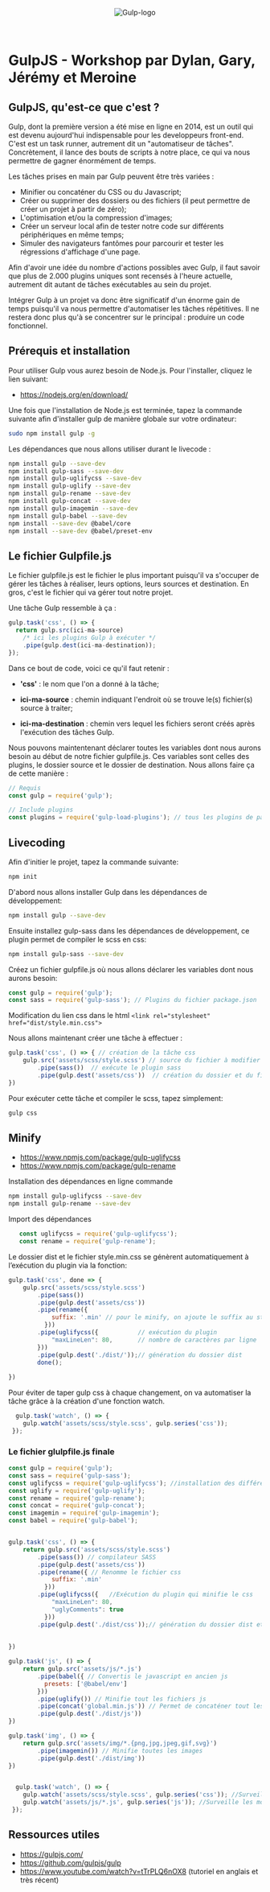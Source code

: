 ﻿<p align="center">
  <img src="https://www.alsacreations.com/xmedia/doc/original/gulp-bann.png" alt="Gulp-logo">
</p>

</br>

# GulpJS - Workshop par Dylan, Gary, Jérémy et Meroine

## GulpJS, qu'est-ce que c'est ?

Gulp, dont la première version a été mise en ligne en 2014, est un outil qui est devenu aujourd'hui indispensable pour les developpeurs front-end. C'est est un task runner, autrement dit un "automatiseur de tâches". Concrètement, il lance des bouts de scripts à notre place, ce qui va nous permettre de gagner énormément de temps.

Les tâches prises en main par Gulp peuvent être très variées :

- Minifier ou concaténer du CSS ou du Javascript;
- Créer ou supprimer des dossiers ou des fichiers (il peut permettre de créer un projet à partir de zéro);
- L'optimisation et/ou la compression d'images;
- Créer un serveur local  afin de tester notre code sur différents périphériques en même temps;
- Simuler des navigateurs fantômes pour parcourir et tester les régressions d'affichage d'une page.

Afin d'avoir une idée du nombre d'actions possibles avec Gulp, il faut savoir que plus de 2.000 plugins uniques sont recensés à l'heure actuelle, autrement dit autant de tâches exécutables au sein du projet. 

Intégrer Gulp à un projet va donc être significatif d'un énorme gain de temps puisqu'il va nous permettre d'automatiser les tâches répétitives. Il ne restera donc plus qu'à se concentrer sur le principal : produire un code fonctionnel.

## Prérequis et installation
 	
  Pour utiliser Gulp vous aurez besoin de Node.js. Pour l'installer, cliquez le lien suivant:
	
- https://nodejs.org/en/download/

Une fois que l'installation de Node.js est terminée, tapez la commande suivante afin d'installer gulp de manière globale sur votre ordinateur:

```bash
sudo npm install gulp -g
```
Les dépendances que nous allons utiliser durant le livecode :
```bash
npm install gulp --save-dev
npm install gulp-sass --save-dev
npm install gulp-uglifycss --save-dev
npm install gulp-uglify --save-dev
npm install gulp-rename --save-dev
npm install gulp-concat --save-dev
npm install gulp-imagemin --save-dev
npm install gulp-babel --save-dev
npm install --save-dev @babel/core
npm install --save-dev @babel/preset-env
```

## Le fichier Gulpfile.js

Le fichier gulpfile.js est le fichier le plus important puisqu'il va s'occuper de gérer les tâches à réaliser, leurs options, leurs sources et destination. En gros, c'est le fichier qui va gérer tout notre projet.

Une tâche Gulp ressemble à ça :

```javascript
gulp.task('css', () => {
  return gulp.src(ici-ma-source)
    /* ici les plugins Gulp à exécuter */
    .pipe(gulp.dest(ici-ma-destination));
});

```

Dans ce bout de code, voici ce qu'il faut retenir :

- **'css'** : le nom que l'on a donné à la tâche;

- **ici-ma-source** : chemin indiquant l'endroit où se trouve le(s) fichier(s) source à traiter;

- **ici-ma-destination** : chemin vers lequel les fichiers seront créés après l'exécution des tâches Gulp.

Nous pouvons maintentenant déclarer toutes les variables dont nous aurons besoin au début de notre fichier gulpfile.js. Ces variables sont celles des plugins, le dossier source et le dossier de destination. Nous allons faire ça de cette manière :

```javascript
// Requis
const gulp = require('gulp');

// Include plugins
const plugins = require('gulp-load-plugins'); // tous les plugins de package.json

```

## Livecoding

<!-- parler en quelques mots de ce que Gary et Dylan vont présenter -->
Afin d'initier le projet, tapez la commande suivante:

```bash
npm init
```
D'abord nous allons installer Gulp dans les dépendances de développement:

```bash
npm install gulp --save-dev
```
Ensuite installez gulp-sass dans les dépendances de développement, ce plugin permet de compiler le scss en css:

```bash
npm install gulp-sass --save-dev
```
Créez un fichier gulpfile.js où nous allons déclarer les variables dont nous aurons besoin:

```js
const gulp = require('gulp');
const sass = require('gulp-sass'); // Plugins du fichier package.json
```
Modification du lien css dans le html 
```<link rel="stylesheet" href="dist/style.min.css">```

Nous allons maintenant créer une tâche à effectuer :

```js
gulp.task('css', () => { // création de la tâche css
    gulp.src('assets/scss/style.scss') // source du fichier à modifier 
        .pipe(sass())  // exécute le plugin sass 
        .pipe(gulp.dest('assets/css'))  // création du dossier et du fichier css 
})
```

Pour exécuter cette tâche et compiler le scss, tapez simplement:

```bash
gulp css
```
## Minify 

- https://www.npmjs.com/package/gulp-uglifycss
- https://www.npmjs.com/package/gulp-rename

Installation des dépendances en ligne commande
```bash
npm install gulp-uglifycss --save-dev
npm install gulp-rename --save-dev
```

Import des dépendances 
```js
   const uglifycss = require('gulp-uglifycss');
   const rename = require('gulp-rename');
```
Le dossier dist et le fichier style.min.css se génèrent automatiquement à l’exécution du plugin via la fonction: 
```js
gulp.task('css', done => { 
    gulp.src('assets/scss/style.scss') 
        .pipe(sass())  
        .pipe(gulp.dest('assets/css')) 
        .pipe(rename({
            suffix: '.min' // pour le minify, on ajoute le suffix au style.css (style.min.css)
          }))
        .pipe(uglifycss({           // exécution du plugin
            "maxLineLen": 80,       // nombre de caractères par ligne
        }))
        .pipe(gulp.dest('./dist/'));// génération du dossier dist
        done();
        
})
```
Pour éviter de taper gulp css à chaque changement, on va automatiser la tâche grâce à la création d'une fonction watch.
```js
  gulp.task('watch', () => {
    gulp.watch('assets/scss/style.scss', gulp.series('css'));
 });
```
### Le fichier glulpfile.js finale

```js
const gulp = require('gulp');
const sass = require('gulp-sass');
const uglifycss = require('gulp-uglifycss'); //installation des différents plugins
const uglify = require('gulp-uglify');
const rename = require('gulp-rename');
const concat = require('gulp-concat');
const imagemin = require('gulp-imagemin');
const babel = require('gulp-babel');


gulp.task('css', () => {
    return gulp.src('assets/scss/style.scss') 
        .pipe(sass()) // compilateur SASS
        .pipe(gulp.dest('assets/css'))
        .pipe(rename({ // Renomme le fichier css
            suffix: '.min'
          }))
        .pipe(uglifycss({   //Exécution du plugin qui minifie le css        
            "maxLineLen": 80,
            "uglyComments": true
          }))
        .pipe(gulp.dest('./dist/css'));// génération du dossier dist et du fichier css
        
        
})

gulp.task('js', () => {
    return gulp.src('assets/js/*.js')
        .pipe(babel({ // Convertis le javascript en ancien js
          presets: ['@babel/env']
        }))
        .pipe(uglify()) // Minifie tout les fichiers js
        .pipe(concat('global.min.js')) // Permet de concaténer tout les fichiers JS
        .pipe(gulp.dest('./dist/js'))
})

gulp.task('img', () => {
    return gulp.src('assets/img/*.{png,jpg,jpeg,gif,svg}')
        .pipe(imagemin()) // Minifie toutes les images
        .pipe(gulp.dest('./dist/img'))
})


  gulp.task('watch', () => {
    gulp.watch('assets/scss/style.scss', gulp.series('css')); //Surveille toutes les modifications dans le fichier style.scss
    gulp.watch('assets/js/*.js', gulp.series('js')); //Surveille les modifications de tout les fichier js
 });
```


## Ressources utiles

- https://gulpjs.com/
- https://github.com/gulpjs/gulp
- https://www.youtube.com/watch?v=tTrPLQ6nOX8 (tutoriel en anglais et très récent)
